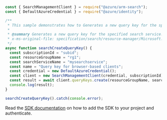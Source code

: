 ```javascript
const { SearchManagementClient } = require("@azure/arm-search");
const { DefaultAzureCredential } = require("@azure/identity");

/**
 * This sample demonstrates how to Generates a new query key for the specified search service. You can create up to 50 query keys per service.
 *
 * @summary Generates a new query key for the specified search service. You can create up to 50 query keys per service.
 * x-ms-original-file: specification/search/resource-manager/Microsoft.Search/stable/2020-08-01/examples/SearchCreateQueryKey.json
 */
async function searchCreateQueryKey() {
  const subscriptionId = "subid";
  const resourceGroupName = "rg1";
  const searchServiceName = "mysearchservice";
  const name = "Query key for browser-based clients";
  const credential = new DefaultAzureCredential();
  const client = new SearchManagementClient(credential, subscriptionId);
  const result = await client.queryKeys.create(resourceGroupName, searchServiceName, name);
  console.log(result);
}

searchCreateQueryKey().catch(console.error);
```

Read the [SDK documentation](https://github.com/Azure/azure-sdk-for-js/blob/%40azure%2Farm-search_3.0.1/sdk/search/arm-search/README.md) on how to add the SDK to your project and authenticate.
